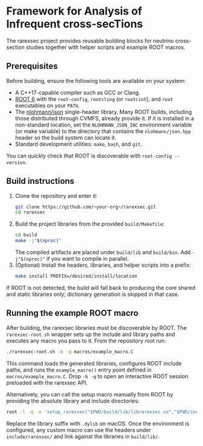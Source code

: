# Framework for Analysis of Infrequent cross‑secTions

The rarexsec project provides reusable building blocks for neutrino cross-section
studies together with helper scripts and example ROOT macros.

## Prerequisites

Before building, ensure the following tools are available on your system:

- A C++17-capable compiler such as GCC or Clang.
- [ROOT 6](https://root.cern/) with the `root-config`, `rootcling` (or
  `rootcint`), and `root` executables on your `PATH`.
- The [nlohmann/json](https://github.com/nlohmann/json) single-header
  library.  Many ROOT builds, including those distributed through CVMFS,
  already provide it.  If it is installed in a non-standard location, set the
  `NLOHMANN_JSON_INC` environment variable (or make variable) to the directory
  that contains the `nlohmann/json.hpp` header so the build system can locate
  it.
- Standard development utilities: `make`, `bash`, and `git`.

You can quickly check that ROOT is discoverable with `root-config --version`.

## Build instructions

1. Clone the repository and enter it:
   ```bash
   git clone https://github.com/<your-org>/rarexsec.git
   cd rarexsec
   ```
2. Build the project libraries from the provided `build/Makefile`:
   ```bash
   cd build
   make -j"$(nproc)"
   ```
   The compiled artifacts are placed under `build/lib` and `build/bin`.  Add
   `-j"$(nproc)"` if you want to compile in parallel.
3. (Optional) Install the headers, libraries, and helper scripts into a prefix:
   ```bash
   make install PREFIX=/desired/install/location
   ```

If ROOT is not detected, the build will fall back to producing the core shared
and static libraries only; dictionary generation is skipped in that case.

## Running the example ROOT macro

After building, the rarexsec libraries must be discoverable by ROOT.  The
`rarexsec-root.sh` wrapper sets up the include and library paths and
executes any macro you pass to it.  From the repository root run:

```bash
./rarexsec-root.sh -b -q macros/example_macro.C
```

This command loads the generated libraries, configures ROOT include paths, and
runs the `example_macro()` entry point defined in `macros/example_macro.C`.  Drop
`-b -q` to open an interactive ROOT session preloaded with the rarexsec API.

Alternatively, you can call the setup macro manually from ROOT by providing the
absolute library and include directories:

```bash
root -l -q -e 'setup_rarexsec("$PWD/build/lib/librarexsec.so","$PWD/include")' macros/example_macro.C
```

Replace the library suffix with `.dylib` on macOS.  Once the environment is
configured, any custom macro can use the headers under `include/rarexsec/` and
link against the libraries in `build/lib/`.

